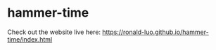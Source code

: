# hammer-time

Check out the website live here: https://ronald-luo.github.io/hammer-time/index.html
